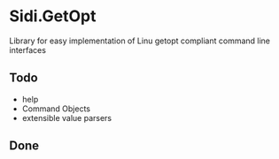 # Sidi.GetOpt

Library for easy implementation of Linu getopt compliant command line interfaces

## Todo
- help
- Command Objects
- extensible value parsers

## Done